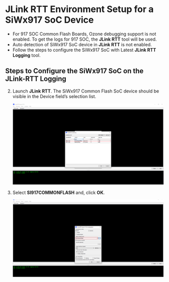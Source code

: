 # JLink RTT Environment Setup for a SiWx917 SoC Device

- For 917 SOC Common Flash Boards, Ozone debugging support is not enabled. To get the logs for 917 SOC, the **JLink RTT** tool will be used.
- Auto detection of SiWx917 SoC device in **JLink RTT** is not enabled.
- Follow the steps to configure the SiWx917 SoC with Latest **JLink RTT Logging** tool.

## Steps to Configure the SiWx917 SoC on the JLink-RTT Logging


2. Launch **JLink RTT**. The SiWx917 Common Flash SoC device should be visible in the Device field’s selection list.

    ![Search SOC](./images/search-soc-jlink.png)

3. Select **SI917COMMONFLASH** and, click **OK**.

    ![Select SOC](./images/select-common-flash-soc.png)